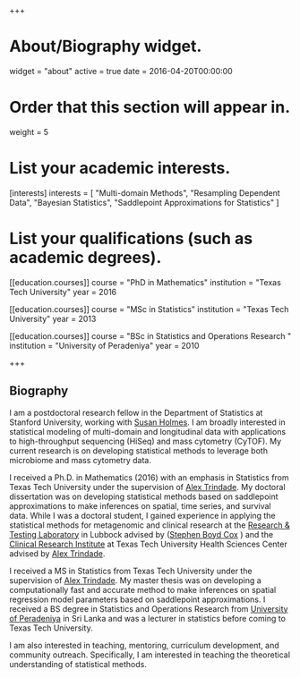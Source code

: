 +++
# About/Biography widget.
widget = "about"
active = true
date = 2016-04-20T00:00:00

# Order that this section will appear in.
weight = 5

# List your academic interests.
[interests]
  interests = [
    "Multi-domain Methods",
    "Resampling Dependent Data",
    "Bayesian Statistics",
    "Saddlepoint Approximations for Statistics"
  ]

# List your qualifications (such as academic degrees).
[[education.courses]]
  course = "PhD in Mathematics"
  institution = "Texas Tech University"
  year = 2016

[[education.courses]]
  course = "MSc in Statistics"
  institution = "Texas Tech University"
  year = 2013

[[education.courses]]
  course = "BSc in Statistics and Operations Research "
  institution = "University of Peradeniya"
  year = 2010
 
+++

## Biography

I am a postdoctoral research fellow in the Department of Statistics at Stanford University, working with [Susan Holmes](http://statweb.stanford.edu/~susan/). I am broadly interested in statistical modeling of multi-domain and longitudinal data with applications to high-throughput sequencing (HiSeq) and mass cytometry (CyTOF). My current research is on developing statistical methods to leverage both microbiome and mass cytometry data.  

I received a Ph.D. in Mathematics (2016) with an emphasis in Statistics from Texas Tech University under the supervision of [Alex Trindade](http://www.math.ttu.edu/~atrindad/). My doctoral dissertation was on developing statistical methods based on saddlepoint approximations to make inferences on spatial, time series, and survival data. While I was a doctoral student, I gained experience in applying the statistical methods for metagenomic and clinical research at the [Research & Testing Laboratory](http://www.medicalbiofilm.org/) in Lubbock advised by ([Stephen Boyd Cox](https://www.researchgate.net/profile/Stephen_Cox3)
) and the [Clinical Research Institute](https://www.ttuhsc.edu/clinical-research/) at Texas Tech University Health Sciences Center advised by [Alex Trindade](http://www.math.ttu.edu/~atrindad/).

I received a MS in Statistics from Texas Tech University under the supervision of [Alex Trindade](http://www.math.ttu.edu/~atrindad/). My master thesis was on developing a computationally fast and accurate method to make inferences on spatial regression model parameters based on saddlepoint approximations. I received a BS degree in Statistics and Operations Research from [University of Peradeniya](https://sci.pdn.ac.lk/scs/) in Sri Lanka and was a lecturer in statistics before coming to Texas Tech University.

I am also interested in teaching, mentoring, curriculum development, and community outreach. Specifically, I am interested in teaching the theoretical understanding of statistical methods.
